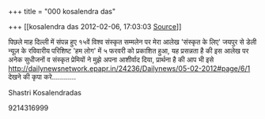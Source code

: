 +++
title = "000 kosalendra das"

+++
[[kosalendra das	2012-02-06, 17:03:03 [Source](https://groups.google.com/g/bvparishat/c/AFiQ74i2w9o)]]



पिछले माह दिल्ली में संपन्न हुए १५वें विश्व संस्कृत सम्मलेन पर मेरा आलेख 'संस्कृत के लिए' जयपुर से डेली न्यूज़ के रविवारीय परिशिष्ट 'हम लोग' में ५ फरवरी को प्रकाशित हुआ, यह प्रसन्नता है की इस आलेख पर अनेक सुधीजनों व संस्कृत प्रेमियों ने मुझे अपना आशीर्वाद दिया, प्रार्थना है की आप भी इसे <http://dailynewsnetwork.epapr.in/24236/Dailynews/05-02-2012#page/6/1>
देखने की कृपा करे............  



Shastri Kosalendradas

9214316999  

